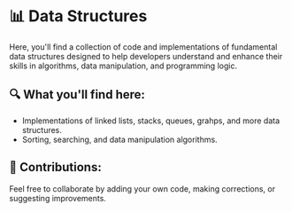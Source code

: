 # 📊 Data Structures

Here, you'll find a collection of code and implementations of fundamental data structures designed to help developers understand and enhance their skills in algorithms, data manipulation, and programming logic.

## 🔍 What you'll find here:

- Implementations of linked lists, stacks, queues, grahps, and more data structures.
- Sorting, searching, and data manipulation algorithms.

## 🤝 Contributions:

Feel free to collaborate by adding your own code, making corrections, or suggesting improvements.
